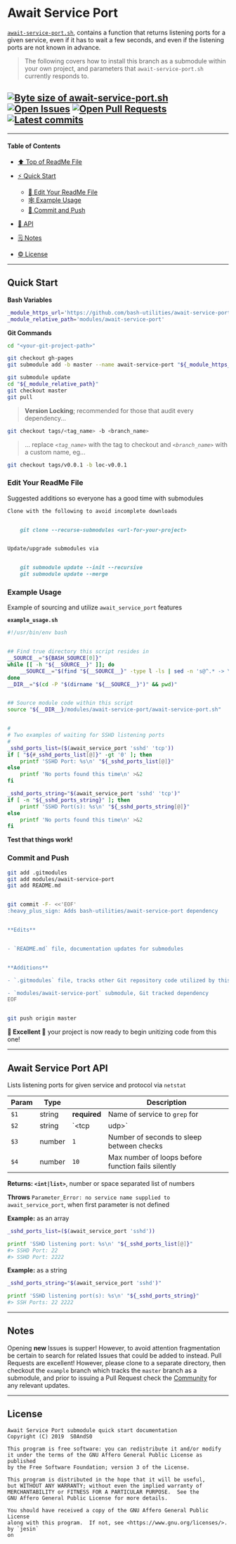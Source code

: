 # Await Service Port
[heading__title]:
  #await-service-port
  "&#x2B06; Top of this page"


[`await-service-port.sh`][await_service_port__master__source_code], contains a function that returns listening ports for a given service, even if it has to wait a few seconds, and even if the listening ports are not known in advance.


> The following covers how to install this branch as a submodule within your own project, and parameters that `await-service-port.sh` currently responds to.


## [![Byte size of await-service-port.sh][badge__master__await_service_port__source_code]][await_service_port__master__source_code] [![Open Issues][badge__issues__await_service_port]][issues__await_service_port] [![Open Pull Requests][badge__pull_requests__await_service_port]][pull_requests__await_service_port] [![Latest commits][badge__commits__await_service_port__master]][commits__await_service_port__master]


------


#### Table of Contents


- [&#x2B06; Top of ReadMe File][heading__title]

- [:zap: Quick Start][heading__quick_start]

  - [:memo: Edit Your ReadMe File][heading__edit_your_readme_file]
  - [&#x1F578; Example Usage][heading__example_usage]
  - [:floppy_disk: Commit and Push][heading__commit_and_push]

- [:scroll: API][heading__api]

- [&#x1F5D2; Notes][notes]

- [:copyright: License][heading__license]


------



## Quick Start
[heading__quick_start]:
  #quick-start
  "&#9889; ...well as quick as it may get with things like this"


**Bash Variables**


```Bash
_module_https_url='https://github.com/bash-utilities/await-service-port.git'
_module_relative_path='modules/await-service-port'
```


**Git Commands**


```Bash
cd "<your-git-project-path>"

git checkout gh-pages
git submodule add -b master --name await-service-port "${_module_https_url}" "${_module_relative_path}"

git submodule update
cd "${_module_relative_path}"
git checkout master
git pull
```


> **Version Locking**; recommended for those that audit every dependency...


```Bash
git checkout tags/<tag_name> -b <branch_name>
```


> ... replace _`<tag_name>`_ with the tag to checkout and _`<branch_name>`_ with a custom name, eg...


```Bash
git checkout tags/v0.0.1 -b loc-v0.0.1
```


### Edit Your ReadMe File
[heading__edit_your_readme_file]:
  #edit-your-readme-file
  "&#x1F4DD; Suggested additions so everyone has a good time with submodules"


Suggested additions so everyone has a good time with submodules


```MarkDown
Clone with the following to avoid incomplete downloads


    git clone --recurse-submodules <url-for-your-project>


Update/upgrade submodules via


    git submodule update --init --recursive
    git submodule update --merge
```


### Example Usage
[heading__example_usage]:
  #example-usage
  "&#x1F578; Example of sourcing and utilize `await_service_port` features"


Example of sourcing and utilize `await_service_port` features


**`example_usage.sh`**

```Bash
#!/usr/bin/env bash


## Find true directory this script resides in
__SOURCE__="${BASH_SOURCE[0]}"
while [[ -h "${__SOURCE__}" ]]; do
    __SOURCE__="$(find "${__SOURCE__}" -type l -ls | sed -n 's@^.* -> \(.*\)@\1@p')"
done
__DIR__="$(cd -P "$(dirname "${__SOURCE__}")" && pwd)"


## Source module code within this script
source "${__DIR__}/modules/await-service-port/await-service-port.sh"


#
# Two examples of waiting for SSHD listening ports
#
_sshd_ports_list=($(await_service_port 'sshd' 'tcp'))
if [ "${#_sshd_ports_list[@]}" -gt '0' ]; then
    printf 'SSHD Port: %s\n' "${_sshd_ports_list[@]}"
else
    printf 'No ports found this time\n' >&2
fi

_sshd_ports_string="$(await_service_port 'sshd' 'tcp')"
if [ -n "${_sshd_ports_string}" ]; then
    printf 'SSHD Port(s): %s\n' "${_sshd_ports_string[@]}"
else
    printf 'No ports found this time\n' >&2
fi
```


**Test that things work!**


### Commit and Push
[heading__commit_and_push]:
  #commit-and-push
  "&#x1F4BE; And congratulate yourself on not having to write something similar!"



```Bash
git add .gitmodules
git add modules/await-service-port
git add README.md


git commit -F- <<'EOF'
:heavy_plus_sign: Adds bash-utilities/await-service-port dependency


**Edits**


- `README.md` file, documentation updates for submodules


**Additions**

- `.gitmodules` file, tracks other Git repository code utilized by this project

- `modules/await-service-port` submodule, Git tracked dependency
EOF


git push origin master
```


**:tada: Excellent :tada:** your project is now ready to begin unitizing code from this one!


___


## Await Service Port API
[heading__api]:
  #await-service-port-api
  "&#x1F4DC; The arguments that `await_service_port` understands"


Lists listening ports for given service and protocol via `netstat`


| Param | Type |  | Description |
|---|---|---|---|
| `$1` | string | **required** | Name of service to `grep` for |
| `$2` | string | `<tcp|udp>` | Protocol that service communicates through |
| `$3` | number | `1` | Number of seconds to sleep between checks |
| `$4` | number | `10` | Max number of loops before function fails silently |


**Returns: `<int|list>`**, number or space separated list of numbers


**Throws** `Parameter_Error: no service name supplied to await_service_port`, when first parameter is not defined


**Example:** as an array


```Bash
_sshd_ports_list=($(await_service_port 'sshd'))

printf 'SSHD listening port: %s\n' "${_sshd_ports_list[@]}"
#> SSHD Port: 22
#> SSHD Port: 2222
```


**Example:** as a string


```Bash
_sshd_ports_string="$(await_service_port 'sshd')"

printf 'SSHD listening port(s): %s\n' "${_sshd_ports_string}"
#> SSH Ports: 22 2222
```


___


## Notes
[notes]:
  #notes
  "&#x1F5D2; Additional notes and links that may be worth clicking in the future"


Opening **new** Issues is supper! However, to avoid attention fragmentation be certain to search for related Issues that could be added to instead. Pull Requests are excellent! However, please clone to a separate directory, then checkout the `example` branch which tracks the `master` branch as a submodule, and prior to issuing a Pull Request check the [Community][await_service_port__community] for any relevant updates.


___



## License
[heading__license]:
  #license
  "&#x00A9; Legal bits of Open Source software"


```
Await Service Port submodule quick start documentation
Copyright (C) 2019  S0AndS0

This program is free software: you can redistribute it and/or modify
it under the terms of the GNU Affero General Public License as published
by the Free Software Foundation; version 3 of the License.

This program is distributed in the hope that it will be useful,
but WITHOUT ANY WARRANTY; without even the implied warranty of
MERCHANTABILITY or FITNESS FOR A PARTICULAR PURPOSE.  See the
GNU Affero General Public License for more details.

You should have received a copy of the GNU Affero General Public License
along with this program.  If not, see <https://www.gnu.org/licenses/>.
by `jesin`
on
```



[badge__commits__await_service_port__master]:
  https://img.shields.io/github/last-commit/bash-utilities/await-service-port/master.svg

[commits__await_service_port__master]:
  https://github.com/bash-utilities/await-service-port/commits/master
  "&#x1F4DD; History of changes on this branch"


[await_service_port__community]:
  https://github.com/bash-utilities/await-service-port/community
  "&#x1F331; Dedicated to functioning code"


[await_service_port__example_branch]:
  https://github.com/bash-utilities/await-service-port/tree/example
  "If it lurches, it lives"


[badge__issues__await_service_port]:
  https://img.shields.io/github/issues/bash-utilities/await-service-port.svg

[issues__await_service_port]:
  https://github.com/bash-utilities/await-service-port/issues
  "&#x2622; Search for and _bump_ existing issues or open new issues for project maintainer to address."


[badge__pull_requests__await_service_port]:
  https://img.shields.io/github/issues-pr/bash-utilities/await-service-port.svg

[pull_requests__await_service_port]:
  https://github.com/bash-utilities/await-service-port/pulls
  "&#x1F3D7; Pull Request friendly, though please check the Community guidelines"


[badge__master__await_service_port__source_code]:
  https://img.shields.io/github/size/bash-utilities/await-service-port/await-service-port.sh.svg?label=await-service-port.sh

[await_service_port__master__source_code]:
  https://github.com/bash-utilities/await-service-port/blob/master/await-service-port.sh
  "&#x2328; Project source code!"
